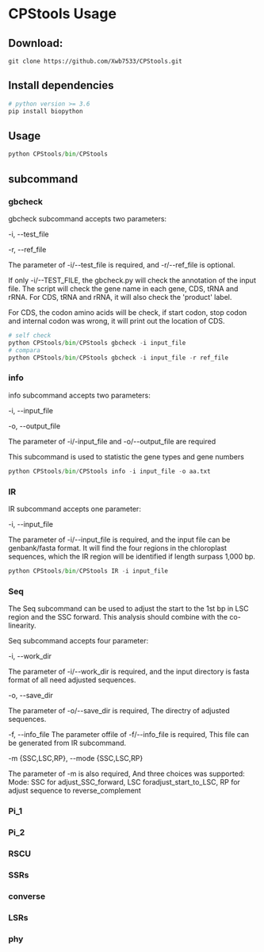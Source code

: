# CPStools Usage

## Download:

```shell
git clone https://github.com/Xwb7533/CPStools.git
```

## Install dependencies

```sh
# python version >= 3.6
pip install biopython
```

## Usage

```python
python CPStools/bin/CPStools 
```

## subcommand

### gbcheck

gbcheck subcommand accepts two parameters:

 -i, --test_file

 -r, --ref_file

The parameter of -i/--test_file is required, and -r/--ref_file is optional.

If only -i/--TEST_FILE, the gbcheck.py will check the annotation of the input file. The script will check the gene name in each gene, CDS, tRNA and rRNA. For CDS, tRNA and rRNA, it will also check the 'product' label.

For CDS, the codon amino acids will be check, if start codon, stop codon and internal codon was wrong, it will print out the location of CDS.

```python
# self check
python CPStools/bin/CPStools gbcheck -i input_file
# compara
python CPStools/bin/CPStools gbcheck -i input_file -r ref_file
```

### info

info subcommand accepts two parameters:

 -i, --input_file

 -o, --output_file

The parameter of -i/-input_file and  -o/--output_file are required

This subcommand is used to statistic the gene types and gene numbers

```python
python CPStools/bin/CPStools info -i input_file -o aa.txt  
```

### IR

IR subcommand accepts one parameter:

 -i, --input_file

The parameter of -i/--input_file is required, and the input file can be genbank/fasta format. It will find the four regions in the chloroplast sequences, which the IR region will be identified if length surpass 1,000 bp.

```python
python CPStools/bin/CPStools IR -i input_file
```

### Seq

The Seq subcommand can be used to adjust the start to the 1st bp in LSC region and the SSC forward. This analysis should combine with the co-linearity.

Seq subcommand accepts four parameter:

 -i, --work_dir

The parameter of -i/--work_dir is required, and the input directory is fasta format of all need adjusted sequences.

 -o, --save_dir

The parameter of -o/--save_dir is required, The directry of adjusted sequences.

-f, --info_file 
The parameter offile of -f/--info_file is required, This file can be generated from IR subcommand.

-m {SSC,LSC,RP}, --mode {SSC,LSC,RP}

The parameter of -m is also required, And three choices was supported:
    Mode: SSC for adjust_SSC_forward, 
          LSC foradjust_start_to_LSC, 
          RP for adjust sequence to reverse_complement

### Pi_1

### Pi_2

### RSCU

### SSRs

### converse

### LSRs

### phy

